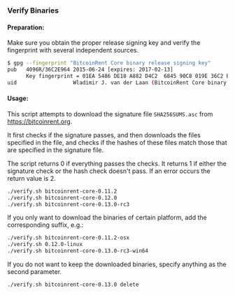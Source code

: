 ### Verify Binaries

#### Preparation:

Make sure you obtain the proper release signing key and verify the fingerprint with several independent sources.

```sh
$ gpg --fingerprint "BitcoinRent Core binary release signing key"
pub   4096R/36C2E964 2015-06-24 [expires: 2017-02-13]
      Key fingerprint = 01EA 5486 DE18 A882 D4C2  6845 90C8 019E 36C2 E964
uid                  Wladimir J. van der Laan (BitcoinRent Core binary release signing key) <laanwj@gmail.com>
```

#### Usage:

This script attempts to download the signature file `SHA256SUMS.asc` from https://bitcoinrent.org.

It first checks if the signature passes, and then downloads the files specified in the file, and checks if the hashes of these files match those that are specified in the signature file.

The script returns 0 if everything passes the checks. It returns 1 if either the signature check or the hash check doesn't pass. If an error occurs the return value is 2.


```sh
./verify.sh bitcoinrent-core-0.11.2
./verify.sh bitcoinrent-core-0.12.0
./verify.sh bitcoinrent-core-0.13.0-rc3
```

If you only want to download the binaries of certain platform, add the corresponding suffix, e.g.:

```sh
./verify.sh bitcoinrent-core-0.11.2-osx
./verify.sh 0.12.0-linux
./verify.sh bitcoinrent-core-0.13.0-rc3-win64
```

If you do not want to keep the downloaded binaries, specify anything as the second parameter.

```sh
./verify.sh bitcoinrent-core-0.13.0 delete
```
